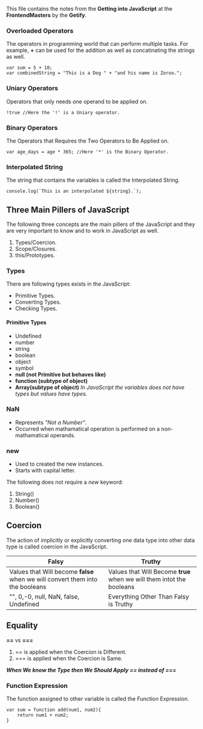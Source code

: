 This file contains the notes from the **Getting into JavaScript** at the **FrontendMasters** by the **Getify**.

### Overloaded Operators

The operators in programming world that can perform multiple tasks. For example, **+** can be used for the addition as well as concatinating the strings as well.

    var sum = 5 + 10;
    var combinedString = "This is a Dog " + "and his name is Zoroo.";

### Uniary Operators

Operators that only needs one operand to be applied on.

    !true //Here the '!' is a Uniary operator.

### Binary Operators

The Operators that Requires the Two Operators to Be Applied on.

    var age_days = age * 365; //Here '*' is the Binary Operator.

### Interpolated String

The string that contains the variables is called the Interpolated String.

    console.log(`This is an interpolated ${string}.`);

## Three Main Pillers of JavaScript

The following three concepts are the main pillers of the JavaScript and they are very important to know and to work in JavaScript as well.

1. Types/Coercion.
2. Scope/Closures.
3. this/Prototypes.

### Types

There are following types exists in the JavaScript:

- Primitive Types.
- Converting Types.
- Checking Types.

#### Primitive Types

- Undefined
- number
- string
- boolean
- object
- symbol
- **null (not Primitive but behaves like)**
- **function (subtype of object)**
- **Array(subtype of object)**
  _In JavaScript the variables does not have types but values have types._

### NaN

- Represents _"Not a Number"_.
- Occurred when mathamatical operation is
  performed on a non-mathamatical operands.

### new

- Used to created the new instances.
- Starts with capital letter.

The following does not require a _new_ keyword:

1. String()
2. Number()
3. Boolean()

## Coercion

The action of implicitly or explicitly converting one data type into other data type is called coercion in the JavaScript.

| Falsy                                                                         | Truthy                                                                |
| ----------------------------------------------------------------------------- | --------------------------------------------------------------------- |
| Values that Will become **false** when we will convert them into the booleans | Values that Will Become **true** when we will them intot the booleans |
| "", 0,-0, null, NaN, false, Undefined                                         | Everything Other Than Falsy is Truthy                                 |

## Equality

**==** vs **===**

1. _==_ is applied when the Coercion is Different.
2. _===_ is applied when the Coercion is Same.

**_When We know the Type then We Should Apply == instead of ===_**

### Function Expression

The function assigned to other variable is called the Function Expression.

    var sum = function add(num1, num2){
        return num1 + num2;
    }
